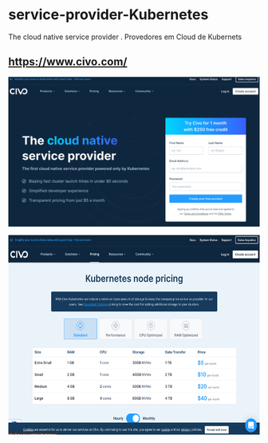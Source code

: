 # service-provider-Kubernetes
The cloud native service provider . Provedores em Cloud de Kubernets

## https://www.civo.com/

<p align="left"><a href="" rel="noopener"><img width=600px height=300px src="https://github.com/lourranio/service-provider-Kubernetes/blob/930225a99ddfadc9f6c040ac4081396ff1b8837a/img/civo-aYdn13.png" alt="Project logo"></a></p><p align="left"><a href="" rel="noopener"><img width=600px height=400px src="https://github.com/lourranio/service-provider-Kubernetes/blob/8154df8e177bda481689042e44a444bd4e8e02cd/img/civo-9Jlasd6.png" alt="Project logo"></a></p>

